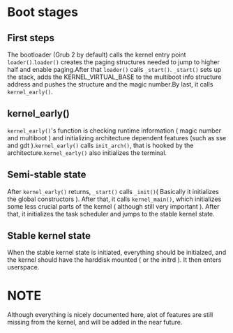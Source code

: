 # Boot stages

## First steps
The bootloader (Grub 2 by default) calls the kernel entry point `loader()`.`loader()` creates the paging structures needed to jump to higher half and enable paging.After that `loader()` calls `_start()`.
`_start()` sets up the stack, adds the KERNEL_VIRTUAL_BASE to the multiboot info structure address and pushes the structure and the magic number.By last, it calls `kernel_early()`.
## kernel_early()
`kernel_early()`'s function is checking runtime information ( magic number and multiboot ) and initializing architecture dependent features (such as sse and gdt ).`kernel_early()` calls `init_arch()`, that is hooked by the architecture.`kernel_early()` also initializes the terminal.
## Semi-stable state
After `kernel_early()` returns, `_start()` calls `_init()`( Basically it initializes the global constructors ). After that, it calls `kernel_main()`, which initializes some less crucial parts of the kernel ( although still very important ). After that, it initializes the task scheduler and jumps to the stable kernel state.
## Stable kernel state
When the stable kernel state is initiated, everything should be initialzed, and the kernel should have the harddisk mounted ( or the initrd ). It then enters userspace.

# NOTE
Although everything is nicely documented here, alot of features are still missing from the kernel, and will be added in the near future.